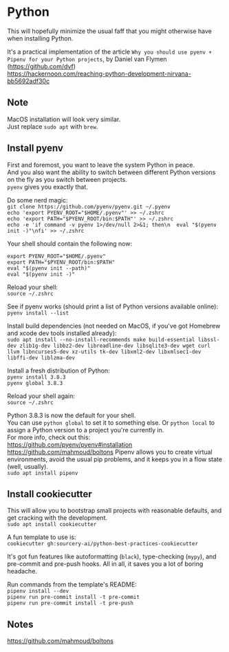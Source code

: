 # Python  
This will hopefully minimize the usual faff that you might otherwise have when installing Python.  

It's a practical implementation of the article `Why you should use pyenv + Pipenv for your Python projects`, by Daniel van Flymen (https://github.com/dvf)  
https://hackernoon.com/reaching-python-development-nirvana-bb5692adf30c

## Note  
MacOS installation will look very similar.  
Just replace `sudo apt` with `brew`.  

## Install pyenv  
First and foremost, you want to leave the system Python in peace.  
And you also want the ability to switch between different Python versions on the fly as you switch between projects.  
`pyenv` gives you exactly that.  

Do some nerd magic:  
`git clone https://github.com/pyenv/pyenv.git ~/.pyenv`  
`echo 'export PYENV_ROOT="$HOME/.pyenv"' >> ~/.zshrc`  
`echo 'export PATH="$PYENV_ROOT/bin:$PATH"' >> ~/.zshrc`  
`echo -e 'if command -v pyenv 1>/dev/null 2>&1; then\n  eval "$(pyenv init -)"\nfi' >> ~/.zshrc`  

Your shell should contain the following now:
```
export PYENV_ROOT="$HOME/.pyenv"
export PATH="$PYENV_ROOT/bin:$PATH"
eval "$(pyenv init --path)"
eval "$(pyenv init -)"
```

Reload your shell:  
`source ~/.zshrc`  

See if pyenv works (should print a list of Python versions available online):  
`pyenv install --list`  

Install build dependencies (not needed on MacOS, if you've got Homebrew and xcode dev tools installed already):  
`sudo apt install --no-install-recommends make build-essential libssl-dev zlib1g-dev libbz2-dev libreadline-dev libsqlite3-dev wget curl llvm libncurses5-dev xz-utils tk-dev libxml2-dev libxmlsec1-dev libffi-dev liblzma-dev`  

Install a fresh distribution of Python:  
`pyenv install 3.8.3`  
`pyenv global 3.8.3`  

Reload your shell again:  
`source ~/.zshrc`  

Python 3.8.3 is now the default for your shell.  
You can use `python global` to set it to something else. Or `python local` to assign a Python version to a project you're currently in.  
For more info, check out this:  
https://github.com/pyenv/pyenv#installation  
https://github.com/mahmoud/boltons
Pipenv allows you to create virtual environments, avoid the usual pip problems, and it keeps you in a flow state (well, usually).  
`sudo apt install pipenv`  

## Install cookiecutter  
This will allow you to bootstrap small projects with reasonable defaults, and get cracking with the development.  
`sudo apt install cookiecutter`  

A fun template to use is:  
`cookiecutter gh:sourcery-ai/python-best-practices-cookiecutter`  

It's got fun features like autoformatting (`black`), type-checking (`mypy`), and pre-commit and pre-push hooks. All in all, it saves you a lot of boring headache.  

Run commands from the template's README:  
`pipenv install --dev`  
`pipenv run pre-commit install -t pre-commit`  
`pipenv run pre-commit install -t pre-push`  

## Notes
https://github.com/mahmoud/boltons
